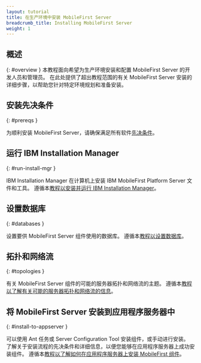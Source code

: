 ```yaml
---
layout: tutorial
title: 在生产环境中安装 MobileFirst Server
breadcrumb_title: Installing MobileFirst Server
weight: 1
---
```

<!-- NLS_CHARSET=UTF-8 -->
## 概述
{: #overview }
本教程面向希望为生产环境安装和配置 MobileFirst Server 的开发人员和管理员。
在此处提供了超出教程范围的有关 MobileFirst Server 安装的详细步骤，以帮助您针对特定环境规划和准备安装。


## 安装先决条件
{: #prereqs }

为顺利安装 MobileFirst Server，请确保满足所有软件[先决条件](prereqs)。

## 运行 IBM Installation Manager
{: #run-install-mgr }

IBM Installation Manager 在计算机上安装 IBM MobileFirst Platform Server 文件和工具。 遵循本[教程以安装并运行 IBM Installation Manager](../installation-manager)。

## 设置数据库
{: #databases }

设置要供 MobileFirst Server 组件使用的数据库。 遵循本[教程以设置数据库](databases)。

## 拓扑和网络流
{: #topologies }

有关 MobileFirst Server 组件的可能的服务器拓扑和网络流的主题。 遵循本[教程以了解有关可能的服务器拓扑和网络流的信息](topologies)。

## 将 MobileFirst Server 安装到应用程序服务器中
{: #install-to-appserver }

可以使用 Ant 任务或 Server Configuration Tool 安装组件，或手动进行安装。 了解关于安装流程的先决条件和详细信息，以便您能够在应用程序服务器上成功安装组件。 遵循本[教程以了解如何在应用程序服务器上安装 MobileFirst 组件](appserver)。
